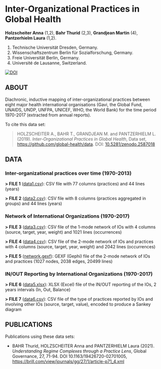 # Inter-Organizational Practices in Global Health
**Holzscheiter Anna** (1,2), **Bahr Thurid** (2,3), **Grandjean Martin** (4), **Pantzerhielm Laura** (1,2).

1. Technische Universität Dresden, Germany.
2. Wissenschaftszentrum Berlin für Sozialforschung, Germany.
3. Freie Universität Berlin, Germany.
4. Université de Lausanne, Switzerland.

[![DOI](https://zenodo.org/badge/DOI/10.5281/zenodo.2587018.svg)](https://doi.org/10.5281/zenodo.2587018)

## ABOUT

Diachronic, inductive mapping of inter-organizational practices between eight major health international organisations (Gavi, the Global Fund, UNAIDS, UNDP, UNFPA, UNICEF, WHO, the World Bank) for the time period 1970-2017 (extracted from annual reports).

To cite this data set: 

> HOLZSCHEITER A., BAHR T., GRANDJEAN M. and PANTZERHIELM L. (2019). *Inter-Organizational Practices in Global Health*, Data set, https://github.com/global-health/data. DOI: [10.5281/zenodo.2587018](https://doi.org/10.5281/zenodo.2587018)

## DATA
### Inter-organizational practices over time (1970-2013)

**> FILE 1** ([data1.csv](https://github.com/global-health/data/blob/master/files/Data1.csv)): CSV file with 77 columns (practices) and 44 lines (years)

**> FILE 2** ([data2.csv](https://github.com/global-health/data/blob/master/files/Data2.csv)): CSV file with 8 columns (practices aggregated in groups) and 44 lines (years)

### Network of International Organizations (1970-2017)

**> FILE 3** ([data3.csv](https://github.com/global-health/data/blob/master/files/Data3.csv)): CSV file of the 1-mode network of IOs with 4 columns (source, target, year, weight) and 1021 lines (occurrences)

**> FILE 4** ([data4.csv](https://github.com/global-health/data/blob/master/files/Data4.csv)): CSV file of the 2-mode network of IOs and practices with 4 columns (source, target, year, weight) and 2042 lines (occurrences)

**> FILE 5** ([network.gexf](https://github.com/global-health/data/blob/master/files/Network.gexf)): GEXF (Gephi) file of the 2-mode network of IOs and practices (1027 nodes, 2038 edges, 20499 lines)

### IN/OUT Reporting by International Organizations (1970-2017)

**> FILE 6** ([data5.xlsx](https://github.com/global-health/data/blob/master/files/Data5.xlsx)): XLSX (Excel) file of the IN/OUT reporting of the IOs, 2 years intervals (In, Out, Balance)

**> FILE 7** ([data6.csv](https://github.com/global-health/data/blob/master/files/Data6.csv)): CSV file of the type of practices reported by IOs and involving other IOs (source, target, value), encoded to produce a Sankey diagram

## PUBLICATIONS

Publications using these data sets:
* BAHR Thurid, HOLZSCHEITER Anna and PANTZERHIELM Laura (2021). *Understanding Regime Complexes through a Practice Lens*, Global Governance, 27, 71-94. DOI 10.1163/19426720-02701005, https://brill.com/view/journals/gg/27/1/article-p71_4.xml
